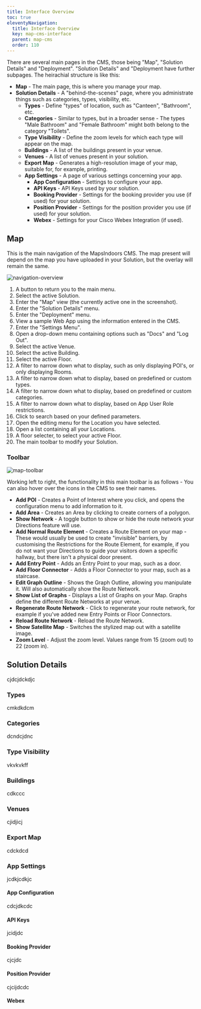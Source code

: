 ```yaml
---
title: Interface Overview
toc: true
eleventyNavigation:
  title: Interface Overview
  key: map-cms-interface
  parent: map-cms
  order: 110
---
```


There are several main pages in the CMS, those being "Map", "Solution Details" and "Deployment". "Solution Details" and "Deployment have further subpages. The heirachial structure is like this:

* **Map** - The main page, this is where you manage your map.
* **Solution Details** - A "behind-the-scenes" page, where you administrate things such as categories, types, visibility, etc.
  * **Types** - Define "types" of location, such as "Canteen", "Bathroom", etc.
  * **Categories** - Similar to types, but in a broader sense - The types "Male Bathroom" and "Female Bathroom" might both belong to the category "Toilets".
  * **Type Visibility** - Define the zoom levels for which each type will appear on the map.
  * **Buildings** - A list of the buildings present in your venue.
  * **Venues** - A list of venues present in your solution.
  * **Export Map** - Generates a high-resolution image of your map, suitable for, for example, printing.
  * **App Settings** - A page of various settings concerning your app.
    * **App Configuration** - Settings to configure your app.
    * **API Keys** - API Keys used by your solution.
    * **Booking Provider** - Settings for the booking provider you use (if used) for your solution.
    * **Position Provider** - Settings for the position provider you use (if used) for your solution.
    * **Webex** - Settings for your Cisco Webex Integration (if used).

## Map

This is the main navigation of the MapsIndoors CMS. The map present will depend on the map you have uploaded in your Solution, but the overlay will remain the same.

![navigation-overview](/assets/getting-started/cms/navigation-overview.png)

1. A button to return you to the main menu.
1. Select the active Solution.
1. Enter the "Map" view (the currently active one in the screenshot).
1. Enter the "Solution Details" menu.
1. Enter the "Deployment" menu.
1. View a sample Web App using the information entered in the CMS.
1. Enter the "Settings Menu".
1. Open a drop-down menu containing options such as "Docs" and "Log Out".
1. Select the active Venue.
1. Select the active Building.
1. Select the active Floor.
1. A filter to narrow down what to display, such as only displaying POI's, or only displaying Rooms.
1. A filter to narrow down what to display, based on predefined or custom types.
1. A filter to narrow down what to display, based on predefined or custom categories.
1. A filter to narrow down what to display, based on App User Role restrictions.
1. Click to search based on your defined parameters.
1. Open the editing menu for the Location you have selected.
1. Open a list containing all your Locations.
1. A floor selecter, to select your active Floor.
1. The main toolbar to modify your Solution.

### Toolbar

![map-toolbar](/assets/getting-started/cms/map-toolbar.png)

Working left to right, the functionality in this main toolbar is as follows - You can also hover over the icons in the CMS to see their names.

* **Add POI** - Creates a Point of Interest where you click, and opens the configuration menu to add information to it.
* **Add Area** - Creates an Area by clicking to create corners of a polygon.
* **Show Network** - A toggle button to show or hide the route network your Directions feature will use.
* **Add Normal Route Element** - Creates a Route Element on your map - These would usually be used to create "invisible" barriers, by customising the Restrictions for the Route Element, for example, if you do not want your Directions to guide your visitors down a specific hallway, but there isn't a physical door present.
* **Add Entry Point** - Adds an Entry Point to your map, such as a door.
* **Add Floor Connector** - Adds a Floor Connector to your map, such as a staircase.
* **Edit Graph Outline** - Shows the Graph Outline, allowing you manipulate it. Will also automatically show the Route Network.
* **Show List of Graphs** - Displays a List of Graphs on your Map. Graphs define the different Route Networks at your venue.
* **Regenerate Route Network** - Click to regenerate your route network, for example if you've added new Entry Points or Floor Connectors.
* **Reload Route Network** - Reload the Route Network.
* **Show Satellite Map** - Switches the stylized map out with a satellite image.
* **Zoom Level** - Adjust the zoom level. Values range from 15 (zoom out) to 22 (zoom in).

## Solution Details

cjdcjdckdjc

### Types

cmkdkdcm

### Categories

dcndcjdnc

### Type Visibility

vkvkvkff

### Buildings

cdkccc

### Venues

cjidjicj

### Export Map

cdckdcd

### App Settings

jcdkjcdkjc

#### App Configuration

cdcjdkcdc

#### API Keys

jcidjdc

#### Booking Provider

cjcjdc

#### Position Provider

cjcijdcdc

#### Webex

